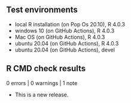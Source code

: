 ## Test environments
* local R installation (on Pop Os 20.10), R 4.0.3
* windows 10 (on GitHub Actions), R 4.0.3
* Mac OS (on GitHub Actions), R 4.0.3
* ubuntu 20.04 (on GitHub Actions), R 4.0.3
* ubuntu 20.04 (on GitHub Actions), devel

## R CMD check results

0 errors | 0 warnings | 1 note

* This is a new release.
